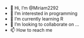 - 👋 Hi, I’m @Miriam2292
- 👀 I’m interested in programming
- 🌱 I’m currently learning R
- 💞️ I’m looking to collaborate on ...
- 📫 How to reach me 

<!---
Miriam2292/Miriam2292 is a ✨ special ✨ repository because its `README.md` (this file) appears on your GitHub profile.
You can click the Preview link to take a look at your changes.
--->
